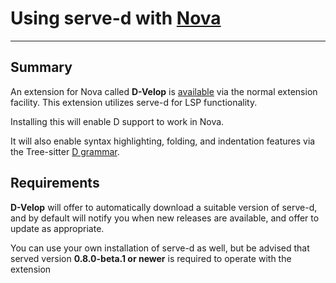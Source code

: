 # Using serve-d with [Nova][1]
---

## Summary

An extension for Nova called **D-Velop** is [available][2] via the normal
extension facility.  This extension utilizes serve-d for LSP functionality.

Installing this will enable D support to work in Nova.

It will also enable syntax highlighting, folding, and
indentation features via the Tree-sitter [D grammar][3].

## Requirements

**D-Velop** will offer to automatically download a suitable
version of serve-d, and by default will notify you when new
releases are available, and offer to update as appropriate.

You can use your own installation of serve-d as well, but
be advised that served version **0.8.0-beta.1 or newer** is
required to operate with the extension

[1]: https://nova.app "Nova Editor" 
[2]: https://extensions.panic.com/extensions/tech.staysail/tech.staysail.ServeD/ "Serve-D plugin for nova"
[3]: https://github.com/gdamore/tree-sitter-d/ "Tree-sitter Grammar for D"
 
